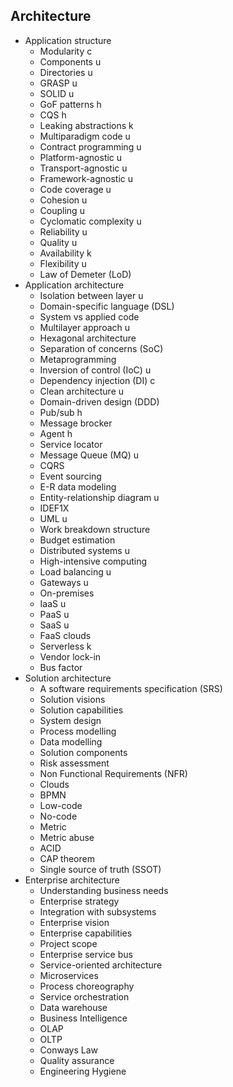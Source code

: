## Architecture

- Application structure
  - Modularity c
  - Components u
  - Directories u
  - GRASP u
  - SOLID u
  - GoF patterns h
  - CQS h
  - Leaking abstractions k
  - Multiparadigm code u
  - Contract programming u
  - Platform-agnostic u
  - Transport-agnostic u
  - Framework-agnostic u
  - Code coverage u
  - Cohesion u
  - Coupling u
  - Cyclomatic complexity u
  - Reliability u
  - Quality u
  - Availability k
  - Flexibility u
  - Law of Demeter (LoD)
- Application architecture
  - Isolation between layer u
  - Domain-specific language (DSL)
  - System vs applied code
  - Multilayer approach u
  - Hexagonal architecture
  - Separation of concerns (SoC)
  - Metaprogramming
  - Inversion of control (IoC) u
  - Dependency injection (DI) c
  - Clean architecture u
  - Domain-driven design (DDD)
  - Pub/sub h
  - Message brocker
  - Agent h
  - Service locator
  - Message Queue (MQ) u
  - CQRS
  - Event sourcing
  - E-R data modeling
  - Entity-relationship diagram u
  - IDEF1X
  - UML u
  - Work breakdown structure
  - Budget estimation
  - Distributed systems u
  - High-intensive computing
  - Load balancing u
  - Gateways u
  - On-premises
  - IaaS u
  - PaaS u
  - SaaS u
  - FaaS clouds
  - Serverless k
  - Vendor lock-in
  - Bus factor
- Solution architecture
  - A software requirements specification (SRS)
  - Solution visions
  - Solution capabilities
  - System design
  - Process modelling
  - Data modelling
  - Solution components
  - Risk assessment
  - Non Functional Requirements (NFR)
  - Clouds
  - BPMN
  - Low-code
  - No-code
  - Metric
  - Metric abuse
  - ACID
  - CAP theorem
  - Single source of truth (SSOT)
- Enterprise architecture
  - Understanding business needs
  - Enterprise strategy
  - Integration with subsystems
  - Enterprise vision
  - Enterprise capabilities
  - Project scope
  - Enterprise service bus
  - Service-oriented architecture
  - Microservices
  - Process choreography
  - Service orchestration
  - Data warehouse
  - Business Intelligence
  - OLAP
  - OLTP
  - Conways Law
  - Quality assurance
  - Engineering Hygiene
